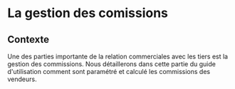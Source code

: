 # La gestion des comissions

## Contexte

Une des parties importante de la relation commerciales avec les tiers est la gestion des commissions. Nous détaillerons dans cette partie du guide d'utilisation comment sont paramétré et calculé les commissions des vendeurs.
